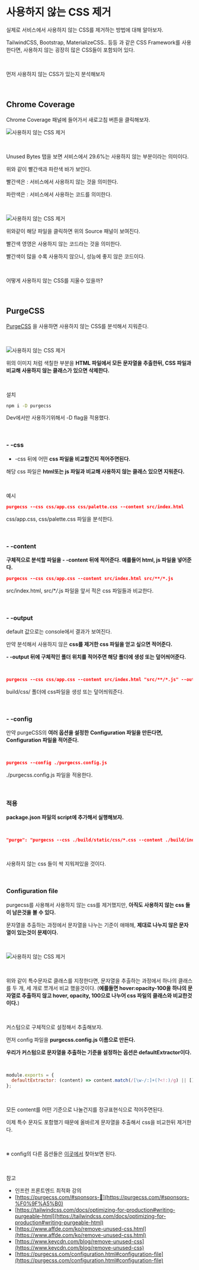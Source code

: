 # 사용하지 않는 CSS 제거

실제로 서비스에서 사용하지 않는 CSS를 제거하는 방법에 대해 알아보자.

TailwindCSS, Bootstrap, MaterializeCSS.. 등등 과 같은 CSS Framework를 사용한다면, 사용하지 않는 굉장히 많은 CSS들이 포함되어 있다.

<br>

먼저 사용하지 않는 CSS가 있는지 분석해보자

<br>

## Chrome Coverage

Chrome Coverage 패널에 들어가서 새로고침 버튼을 클릭해보자.

![사용하지 않는 CSS 제거](./../Images/사용하지%20않는%20CSS%20제거/사용하지%20않는%20CSS%20제거-1.png)

<br>

Unused Bytes 탭을 보면 서비스에서 29.6%는 사용하지 않는 부분이라는 의미이다.

위와 같이 빨간색과 파란색 바가 보인다.

빨간색은 : 서비스에서 사용하지 않는 것을 의미한다.

파란색은 : 서비스에서 사용하는 코드를 의미한다.

<br>

![사용하지 않는 CSS 제거](./../Images/사용하지%20않는%20CSS%20제거/사용하지%20않는%20CSS%20제거-2.png)

위와같이 해당 파일을 클릭하면 위의 Source 패널이 보여진다.

빨간색 영영은 사용하지 않는 코드라는 것을 의미한다.

빨간색이 많을 수록 사용하지 않으니, 성능에 좋지 않은 코드이다.

<br>

어떻게 사용하지 않는 CSS를 지울수 있을까?

<br>

## PurgeCSS

[PurgeCSS](https://purgecss.com/) 을 사용하면 사용하지 않는 CSS를 분석해서 지워준다.

<br>

![사용하지 않는 CSS 제거](./../Images/사용하지%20않는%20CSS%20제거/사용하지%20않는%20CSS%20제거-3.png)

위의 이미지 처럼 색칠한 부분을 **HTML 파일에서 모든 문자열을 추출한뒤, CSS 파일과 비교해 사용하지 않는 클래스가 있으면 삭제한다.**

<br>

설치

```bash
npm i -D purgecss
```

Dev에서만 사용하기위해서 -D flag을 적용했다.

<br>

### - -css

- -css 뒤에 어떤 **css 파일을 비교할건지 적어주면된다.**

해당 css 파일은 **html또는 js 파일과 비교해 사용하지 않는 클래스 있으면 지워준다.**

<br>

예시

```json
purgecss --css css/app.css css/palette.css --content src/index.html
```

css/app.css, css/palette.css 파일을 분석한다.

<br>

### - -content

**구체적으로 분석할 파일을 - -content 뒤에 적어준다. 예를들어 html, js 파일을 넣어준다.**

```json
purgecss --css css/app.css --content src/index.html src/**/*.js
```

src/index.html, src/\*_/_.js 파일을 앞서 적은 css 파일들과 비교한다.

<br>

### - -output

default 값으로는 console에서 결과가 보여진다.

만약 분석해서 사용하지 않은 **css를 제거한 css 파일을 얻고 싶으면 적어준다.**

**- -output 뒤에 구체적인 폴더 위치를 적어주면 해당 폴더에 생성 또는 덮어씌어준다.**

<br>

```json
purgecss --css css/app.css --content src/index.html "src/**/*.js" --output build/css/
```

build/css/ 폴더에 css파일을 생성 또는 덮어씌워준다.

<br>

### - -config

만약 purgeCSS의 **여러 옵션을 설정한** **Configuration 파일을 만든다면, Configuration 파일을 적어준다.**

<br>

```json
purgecss --config ./purgecss.config.js
```

./purgecss.config.js 파일을 적용한다.

<br>

### 적용

**package.json 파일의 script에 추가해서 실행해보자.**

<br>

```json
"purge": "purgecss --css ./build/static/css/*.css --content ./build/index.html ./build/static/js/*.js --output ./build/static/css/"
```

<br>

사용하지 않는 css 들이 싹 지워져있을 것이다.

<br>

### **Configuration file**

purgecss를 사용해서 사용하지 않는 css를 제거했지만, **아직도 사용하지 않는 css 들이 남은것을 볼 수 있다.**

문자열을 추출하는 과정에서 문자열을 나누는 기준이 애매해, **제대로 나누지 않은 문자열이 있는것이 문제이다.**

<br>

![사용하지 않는 CSS 제거](./../Images/사용하지%20않는%20CSS%20제거/사용하지%20않는%20CSS%20제거-4.png)

<br>

위와 같이 특수문자로 클래스를 지정한다면, 문자열을 추출하는 과정에서 하나의 클래스를 두 개, 세 개로 쪼개서 비교 했을것이다. (**예를들면 hover:opacity-100을 하나의 문자열로 추출하지 않고 hover, opacity, 100으로 나누어 css 파일의 클래스와 비교한것이다.**)

<br>

커스텀으로 구체적으로 설정해서 추출해보자.

먼저 config 파일을 **purgecss.config.js 이름으로 만든다.**

**우리가 커스텀으로 문자열을 추출하는 기준을 설정하는 옵션은 defaultExtractor이다.**

<br>

```jsx
module.exports = {
  defaultExtractor: (content) => content.match(/[\w-/:]+(?<!:)/g) || [],
};
```

<br>

모든 content를 어떤 기준으로 나눌건지를 정규표현식으로 적어주면된다.

이제 특수 문자도 포함했기 때문에 올바르게 문자열을 추출해서 css을 비교한뒤 제거한다.

<br>

※ config의 다른 옵션들은 [이곳에서](https://purgecss.com/configuration.html#configuration-file) 찾아보면 된다.

<br>

참고

- 인프런 프론트엔드 최적화 강의
- [https://purgecss.com/#sponsors-🥰](https://purgecss.com/#sponsors-%F0%9F%A5%B0)
- [https://tailwindcss.com/docs/optimizing-for-production#writing-purgeable-html](https://tailwindcss.com/docs/optimizing-for-production#writing-purgeable-html)
- [https://www.affde.com/ko/remove-unused-css.html](https://www.affde.com/ko/remove-unused-css.html)
- [https://www.keycdn.com/blog/remove-unused-css](https://www.keycdn.com/blog/remove-unused-css)
- [https://purgecss.com/configuration.html#configuration-file](https://purgecss.com/configuration.html#configuration-file)
